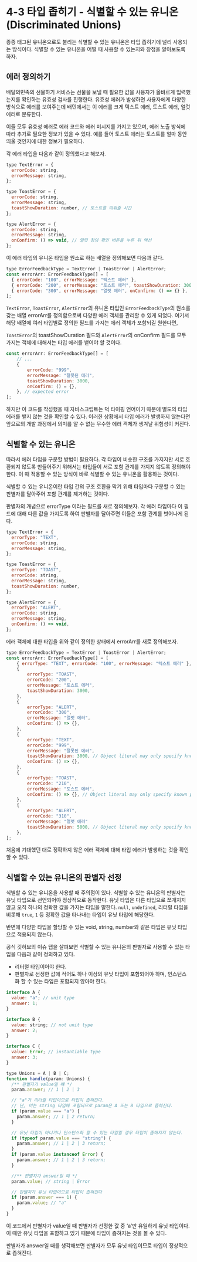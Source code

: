 # 4-3 타입 좁히기 - 식별할 수 있는 유니온(Discriminated Unions)

종종 태그된 유니온으로도 불리는 식별할 수 있는 유니온은 타입 좁히기에 널리 사용되는 방식이다. 식별할 수 있는 유니온을 어떨 때 사용할 수 있는지와 장점을 알아보도록 하자.

## 에러 정의하기

배달의민족의 선물하기 서비스는 선물을 보낼 때 필요한 값을 사용자가 올바르게 입력했는지를 확인하는 유효성 검사를 진행한다. 유효성 에러가 발생하면 사용자에게 다양한 방식으로 에러를 보여주는데 배민에서는 이 에러를 크게 텍스트 에러, 토스트 에러, 얼럿 에러로 분류한다.

이들 모두 유효성 에러로 에러 코드와 에러 미시지를 가지고 있으며, 에러 노출 방식에 따라 추가로 필요한 정보가 있을 수 있다. 예를 들어 토스트 에러는 토스트를 얼마 동안 띄울 것인지에 대한 정보가 필요하다.

각 에러 타입을 다음과 같이 정의했다고 해보자.

```jsx
type TextError = {
  errorCode: string,
  errorMessage: string,
};

type ToastError = {
  errorCode: string,
  errorMessage: string,
  toastShowDuration: number, // 토스트를 띄워줄 시간
};

type AlertError = {
  errorCode: string,
  errorMessage: string,
  onConfirm: () => void, // 얼럿 창의 확인 버튼을 누른 뒤 액션
};
```

이 에러 타입의 유니온 타입을 원소로 하는 배열을 정의해보면 다음과 같다.

```jsx
type ErrorFeedbackType = TextError | ToastError | AlertError;
const errorArr: ErrorFeedbackType[] = [
  { errorCode: "100", errorMessage: "텍스트 에러" },
  { errorCode: "200", errorMessage: "토스트 에러", toastShowDuration: 3000 },
  { errorCode: "300", errorMessage: "얼럿 에러", onConfirm: () => {} },
];
```

`TextError`, `ToastError`, `AlertError`의 유니온 타입인 `ErrorFeedbackType`의 원소를 갖는 배열 errorArr를 정의함으로써 다양한 에러 객체를 관리할 수 있게 되었다. 여기서 해당 배열에 여러 타입별로 정의한 필드를 가지는 에러 객체가 포함되길 원한다면,

`ToastError`의 toastShowDuration 필드와 `AlertError`의 onConfirm 필드를 모두 가지는 객체에 대해서는 타입 에러를 뱉어야 할 것이다.

```jsx
const errorArr: ErrorFeedbackType[] = [
	// ...
	{
		errorCode: "999",
		errorMessage: "잘못된 에러",
		toastShowDuration: 3000,
		onConfirm: () = {},
	}, // expected error
];
```

하지만 이 코드를 작성했을 때 자바스크립트는 덕 타이핑 언어이기 때문에 별도의 타입 에러를 뱉지 않는 것을 확인할 수 있다. 이러한 상황에서 타입 에러가 발생하지 않는다면 앞으로의 개발 과정에서 의미를 알 수 없는 무수한 에러 객체가 생겨날 위험성이 커진다.

## 식별할 수 있는 유니온

따라서 에러 타입을 구분할 방법이 필요하다. 각 타입이 비슷한 구조를 가지지만 서로 호환되지 않도록 만들어주기 위해서는 타입들이 서로 포함 관계를 가지지 않도록 정의해야 한다. 이 때 적용할 수 있는 방식이 바로 식별할 수 있는 유니온을 활용하는 것이다.

식별할 수 있는 유니온이란 타입 간의 구조 호환을 막기 위해 타입마다 구분할 수 있는 판별자를 달아주어 포함 관계를 제거하는 것이다.

판별자의 개념으로 errorType 이라는 필드를 새로 정의해보자. 각 에러 타입마다 이 필드에 대해 다른 값을 가지도록 하여 판별자를 달아주면 이들은 포함 관계를 벗어나게 된다.

```jsx
type TextError = {
  errorType: "TEXT",
  errorCode: string,
  errorMessage: string,
};

type ToastError = {
  errorType: "TOAST",
  errorCode: string,
  errorMessage: string,
  toastShowDuration: number,
};

type AlertError = {
  errorType: "ALERT",
  errorCode: string,
  errorMessage: string,
  onConfirm: () => void,
};
```

에러 객체에 대한 타입을 위와 같이 정의한 상태에서 errorArr를 새로 정의해보자.

```jsx
type ErrorFeedbackType = TextError | ToastError | AlertError;
const errorArr: ErrorFeedbackType[] = [
	{ errorType: "TEXT", errorCode: "100", errorMessage: "텍스트 에러" },
	{
		errorType: "TOAST",
		errorCode: "200",
		errorMessage: "토스트 에러",
		toastShowDuration: 3000,
	},
	{
		errorType: "ALERT",
		errorCode: "300",
		errorMessage: "얼럿 에러",
		onConfirm: () => {},
	},
	{
		errorType: "TEXT",
		errorCode: "999",
		errorMessage: "잘못된 에러",
		toastShowDuration: 3000, // Object literal may only specify known properties, and 'toastShowDuration' does not exist in type 'TextError'
		onConfirm: () => {},
	},
	{
		errorType: "TOAST",
		errorCode: "210",
		errorMessage: "토스트 에러",
		onConfirm: () => {}, // Object literal may only specify known properties, and 'onConfirm' does not exist in type 'ToastError"
	},
	{
		errorType: "ALERT",
		errorCode: "310",
		errorMessage: "얼럿 에러"
		toastShowDuration: 5000, // Object literal may only specify known properties, and 'toastShowDuration" does not exist in type 'AlertError'
	},
];
```

처음에 기대했던 대로 정확하지 않은 에러 객체에 대해 타입 에러가 발생하는 것을 확인할 수 있다.

## 식별할 수 있는 유니온의 판별자 선정

식별할 수 있는 유니온을 사용할 때 주의점이 있다. 식별할 수 있는 유니온의 판별자는 유닛 타입으로 선언되어야 정상적으로 동작한다. 유닛 타입은 다른 타입으로 쪼개지지 않고 오직 하나의 정확한 값을 가지는 타입을 말한다. `null`, `undefined`, 리터럴 타입을 비롯해 `true`, `1` 등 정확한 값을 타나내는 타입이 유닛 타입에 해당한다.

반면에 다양한 타입을 할당할 수 있는 void, string, number와 같은 타입은 유닛 타입으로 적용되지 않는다.

공식 깃허브의 이슈 탭을 살펴보면 식별할 수 있는 유니온의 판별자로 사용할 수 있는 타입을 다음과 같이 정의하고 있다.

- 리터럴 타입이어야 한다.
- 판별자로 선정한 값에 적어도 하나 이상의 유닛 타입이 포함되어야 하며, 인스턴스화 할 수 있는 타입은 포함되지 않아야 한다.

```jsx
interface A {
  value: "a"; // unit type
  answer: 1;
}

interface B {
  value: string; // not unit type
  answer: 2;
}

interface C {
  value: Error; // instantiable type
  answer: 3;
}

type Unions = A | B | C;
function handle(param: Unions) {
  /** 판별자가 value일 떄 */
  param.answer; // 1 | 2 | 3

  // "a"가 리터럴 타입이므로 타입이 좁혀진다.
  // 단, 이는 string 타입에 포함되므로 param은 A 또는 B 타입으로 좁혀진다.
  if (param.value === "a") {
    param.answer; // 1 | 2 return;
  }

  // 유닛 타입이 아니거나 인스턴스화 할 수 있는 타입일 경우 타입이 좁혀지지 않는다.
  if (typeof param.value === "string") {
    param.answer; // 1 | 2 | 3 return;
  }
  if (param.value instanceof Error) {
    param.answer; // 1 | 2 | 3 return;
  }

  //** 판별자가 answer일 때 */
  param.value; // string | Error

  // 판별자가 유닛 타입이므로 타입이 좁혀진다
  if (param.answer === 1) {
    param.value; // "a"
  }
}
```

이 코드에서 판별자가 value일 때 판별자가 선정한 값 중 ‘a’만 유일하게 유닛 타입이다. 이 때만 유닛 타입을 포함하고 있기 때문에 타입이 좁혀지는 것을 볼 수 있다.

판별자가 answer일 때를 생각해보면 판별자가 모두 유닛 타입이므로 타입이 정상적으로 좁혀진다.

